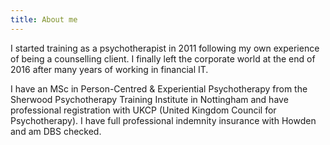 ```yaml
---
title: About me
---
```

I started training as a psychotherapist in 2011 following my own experience of being a counselling client. I finally left the corporate world at the end of 2016 after many years of working in financial IT.

I have an MSc in Person-Centred &amp; Experiential Psychotherapy from the Sherwood Psychotherapy Training Institute in Nottingham and have professional registration with UKCP (United Kingdom Council for Psychotherapy). I have full professional indemnity insurance with Howden and am DBS checked.
